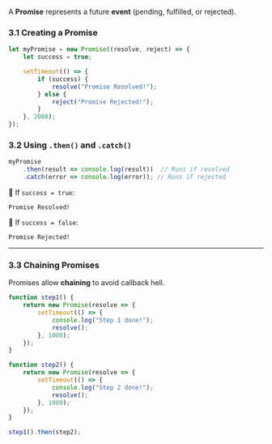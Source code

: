 A **Promise** represents a future **event** (pending, fulfilled, or rejected).

### **3.1 Creating a Promise**

```js
let myPromise = new Promise((resolve, reject) => {
    let success = true;

    setTimeout(() => {
        if (success) {
            resolve("Promise Resolved!");
        } else {
            reject("Promise Rejected!");
        }
    }, 2000);
});
```

### **3.2 Using `.then()` and `.catch()`**

```js
myPromise
    .then(result => console.log(result))  // Runs if resolved
    .catch(error => console.log(error)); // Runs if rejected
```

📌 If `success = true`:

```
Promise Resolved!
```

📌 If `success = false`:

```
Promise Rejected!
```

---

### **3.3 Chaining Promises**

Promises allow **chaining** to avoid callback hell.

```js
function step1() {
    return new Promise(resolve => {
        setTimeout(() => {
            console.log("Step 1 done!");
            resolve();
        }, 1000);
    });
}

function step2() {
    return new Promise(resolve => {
        setTimeout(() => {
            console.log("Step 2 done!");
            resolve();
        }, 1000);
    });
}

step1().then(step2);
```
